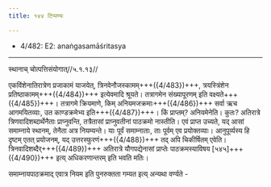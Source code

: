 ```yaml
---
title: १४४ टिप्पण्यः

---
```

- 4/482: E2: anaṅgasamāśritasya

____________________________________________


स्थानाच् चोत्पत्तिसंयोगात्//५.१.१३//

एकविंशेनातिरात्रेण प्रजाकामं याजयेत्, त्रिनवेनौजस्कामम्+++({4/483})+++, त्रयस्त्रिंशेन प्रतिष्ठाकामम्+++({4/484})+++ इत्येवमादि श्रूयते। तत्रागमेन संख्यापूरणम् इति वक्ष्यते+++({4/485})+++। तत्रागमे क्रियमाणे, किम् अनियमजक्रमाः+++({4/486})+++ सर्वा ऋच आगमयितव्याः, उत काण्डक्रमेभ्य इति+++({4/487})+++। किं प्राप्तम्? अनियमेनेति। कुतः? अतिरात्रे त्रिणवादिशब्दार्थेनैताः प्राप्नुवन्ति, तत्रैतासां प्राप्नुवतीनां पाठक्रमो नास्तीति। एवं प्राप्त उच्यते, यद् आसां समाम्नाये स्थानम्, तेनैता अत्र नियम्यन्ते। याः पूर्वं समाम्नाताः, ताः पूर्वम् एव प्रयोक्तव्याः। आनुपूर्व्यस्य हि दृष्टम् एतत् प्रयोजनम्, यद् उत्तरस्फुरणं+++({4/488})+++ तद् अपि चिकीर्षितम् एवेति। त्रिनवादिशब्दैर्+++({4/489})+++ अतिरात्रे यौगपद्येनासां प्राप्तेः पाठक्रमस्याविषय [५४५]+++({4/490})+++ इत्य् अधिकरणान्तरम् इति भवति मतिः।

समाम्नायपाठक्रमाद् एवात्र नियम इति पुनरुक्तता गम्यत इत्य् अन्यथा वर्ण्यते -
